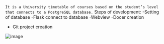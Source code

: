 ```It is a University timetable of courses based on the student’s level that connects to a PostgreSQL database.```
Steps of development: 
  -Setting of database
  -Flask connect to database
  -Webview
  -Docer creation
  - Git project creation

![image](https://github.com/user-attachments/assets/672d3903-e130-40f9-9e7e-7faabf6940bf)

